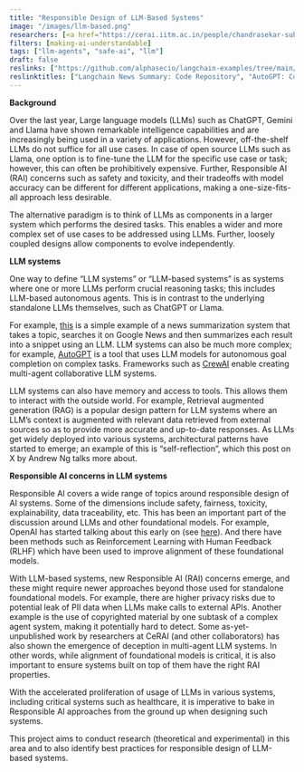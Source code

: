 ```yaml
---
title: "Responsible Design of LLM-Based Systems"
image: "/images/llm-based.png"
researchers: [<a href="https://cerai.iitm.ac.in/people/chandrasekar-subramanian/">Chandrasekar Subramanian (Research Advisor)</a>]
filters: [making-ai-understandable]
tags: ["llm-agents", "safe-ai", "llm"]
draft: false
reslinks: ["https://github.com/alphasecio/langchain-examples/tree/main/news-summary", "https://github.com/Significant-Gravitas/AutoGPT", "https://www.crewai.com/", "https://openai.com/index/our-approach-to-alignment-research/"]
reslinktitles: ["Langchain News Summary: Code Repository", "AutoGPT: Code Repository", "Crew AI", "OpenAI: Our approach to alignment research"]
---
```


<style>

    .rectangle {
  height: 200px;
  width: 400px;
  background-color: #4cb4ac;
  border-radius:25px;
   display: flex;
   flex-direction: column;
   justify-content: center;
   align-items: center;
   text-align: center;
}
    
    
</style>

<strong>Background</strong>

Over the last year, Large language models (LLMs) such as ChatGPT, Gemini and Llama have shown remarkable intelligence capabilities and are increasingly being used in a variety of applications. However, off-the-shelf LLMs do not suffice for all use cases. In case of open source LLMs such as Llama, one option is to fine-tune the LLM for the specific use case or task; however, this can often be prohibitively expensive. Further, Responsible AI (RAI) concerns such as safety and toxicity, and their tradeoffs with model accuracy can be different for different applications, making a one-size-fits-all approach less desirable. 

The alternative paradigm is to think of LLMs as components in a larger system which performs the desired tasks. This enables a wider and more complex set of use cases to be addressed using LLMs. Further, loosely coupled designs allow components to evolve independently.

<strong>LLM systems</strong>

One way to define “LLM systems” or “LLM-based systems” is as systems where one or more LLMs perform crucial reasoning tasks; this includes LLM-based autonomous agents. This is in contrast to the underlying standalone LLMs themselves, such as ChatGPT or Llama. 

For example, <a href="https://github.com/alphasecio/langchain-examples/tree/main/news-summary">this</a> is a simple example of a news summarization system that takes a topic, searches it on Google News and then summarizes each result into a snippet using an LLM.  LLM systems can also be much more complex; for example, <a href="https://github.com/Significant-Gravitas/AutoGPT">AutoGPT</a> is a tool that uses LLM models for autonomous goal completion on complex tasks. Frameworks such as <a href="https://www.crewai.com/">CrewAI</a> enable creating multi-agent collaborative LLM systems. 

LLM systems can also have memory and access to tools. This allows them to interact with the outside world. For example, Retrieval augmented generation (RAG) is a popular design pattern for LLM systems where an LLM’s context is augmented with relevant data retrieved from external sources so as to provide more accurate and up-to-date responses. As LLMs get widely deployed into various systems, architectural patterns have started to emerge; an example of this is “self-reflection”, which this post on X by Andrew Ng talks more about. 

<strong>Responsible AI concerns in LLM systems</strong>

Responsible AI covers a wide range of topics around responsible design of AI systems. Some of the dimensions include safety, fairness, toxicity, explainability, data traceability, etc. This has been an important part of the discussion around LLMs and other foundational models. For example, OpenAI has started talking about this early on (see <a href="https://openai.com/index/our-approach-to-alignment-research/">here</a>). And there have been methods such as Reinforcement Learning with Human Feedback (RLHF) which have been used to improve alignment of these foundational models.

With LLM-based systems, new Responsible AI (RAI) concerns emerge, and these might require newer approaches beyond those used for standalone foundational models. For example, there are higher privacy risks due to potential leak of PII data when LLMs make calls to external APIs. Another example is the use of copyrighted material by one subtask of a complex agent system, making it potentially hard to detect. Some as-yet-unpublished work by researchers at CeRAI (and other collaborators) has also shown the emergence of deception in multi-agent LLM systems. In other words, while alignment of foundational models is critical, it is also important to ensure systems built on top of them have the right RAI properties. 

With the accelerated proliferation of usage of LLMs in various systems, including critical systems such as healthcare, it is imperative to bake in Responsible AI approaches from the ground up when designing such systems. 

This project aims to conduct research (theoretical and experimental) in this area and to also identify best practices for responsible design of LLM-based systems. 
